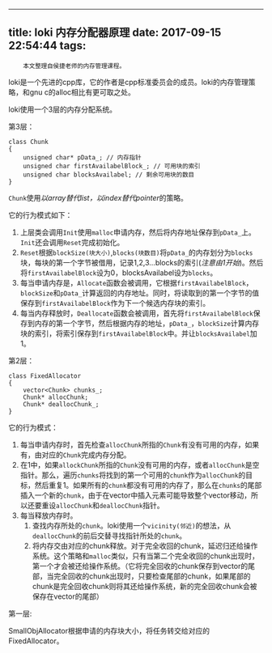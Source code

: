 
---
title: loki 内存分配器原理
date: 2017-09-15 22:54:44
tags:
---
        本文整理自侯捷老师的内存管理课程。

loki是一个先进的cpp库，它的作者是cpp标准委员会的成员。loki的内存管理策略，和gnu c的alloc相比有更可取之处。

loki使用一个3层的内存分配系统。

第3层：

```
class Chunk
{
    unsigned char* pData_; // 内存指针
    unsigned char firstAvailabelBlock_; // 可用块的索引
    unsigned char blocksAvailabel; // 剩余可用块的数目
}
```

`Chunk`使用*以array替代list，以index替代pointer*的策略。

它的行为模式如下：

1. 上层类会调用`Init`使用`malloc`申请内存，然后将内存地址保存到`pData_`上。`Init`还会调用`Reset`完成初始化。
2. `Reset`根据`blockSize(块大小)`,`blocks(块数目)`将`pData_`的内存划分为`blocks`块，每块的第一个字节被借用，记录1,2,3...blocks的索引(*注意由1开始*)。然后将`firstAvailabelBlock`设为0，blocksAvailabel设为`blocks`。
3. 每当申请内存是，`Allocate`函数会被调用，它根据`firstAvailabelBlock`，`blockSize`和`pData_`计算返回的内存地址。同时，将读取到的第一个字节的值保存到`firstAvailabelBlock`作为下一个候选内存块的索引。
4. 每当内存释放时，`Deallocate`函数会被调用，首先将`firstAvailabelBlock`保存到内存的第一个字节，然后根据内存的地址，`pData_`，`blockSize`计算内存块的索引，将索引保存到`firstAvailabelBlock`中。并让`blocksAvailabel`加1。



第2层：

```
class FixedAllocator
{
    vector<Chunk> chunks_;
    Chunk* allocChunk;
    Chunk* deallocChunk_;
}
```

它的行为模式：

1. 每当申请内存时，首先检查`allocChunk`所指的`Chunk`有没有可用的内存，如果有，由对应的`Chunk`完成内存分配。
2. 在1中，如果`allockChunk`所指的`Chunk`没有可用的内存，或者`allocChunk`是空指针。那么，遍历`chunks`将找到的第一个可用的`chunk`作为`allocChunk`的目标，然后重复1。如果所有的`chunk`都没有可用的内存了，那么在`chunks`的尾部插入一个新的`chunk`，由于在vector中插入元素可能导致整个vector移动，所以还要重设`allocChunk`和`deallocChunk`指针。
3. 每当释放内存时。
    1. 查找内存所处的`chunk`。loki使用一个`vicinity(邻近)`的想法，从`deallocChunk`的前后交替寻找指针所处的`chunk`。
    2. 将内存交由对应的chunk释放。对于完全收回的chunk，延迟归还给操作系统。这个策略和`malloc`类似，只有当第二个完全收回的chunk出现时，第一个才会被还给操作系统。（它将完全回收的chunk保存到vector的尾部，当完全回收的chunk出现时，只要检查尾部的chunk，如果尾部的chunk是完全回收chunk则将其还给操作系统，新的完全回收chunk会被保存在vector的尾部）

第一层:

SmallObjAllocator根据申请的内存块大小，将任务转交给对应的FixedAllocator。